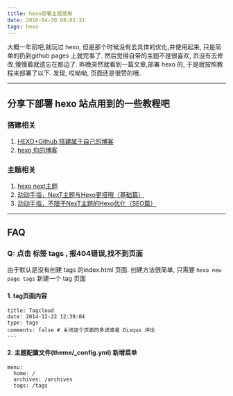 ```yaml
---
title: hexo部署主题使用
date: 2016-04-30 08:03:31
tags: hexo
---
```

大概一年前吧,就玩过 hexo, 但是那个时候没有去具体的优化,并使用起来, 只是简单的扔到github pages 上就完事了. 然后觉得自带的主题不是很喜欢, 页没有去修改,慢慢着就遗忘在那边了.
昨晚突然就看到一篇文章,部署 hexo 的, 于是就按照教程来部署了以下. 发现, 哎呦呦, 页面还是很赞的哦.
<!--more-->
---
## 分享下部署 hexo 站点用到的一些教程吧
### 搭建相关
1. [HEXO+Github,搭建属于自己的博客](http://www.jianshu.com/p/465830080ea9)
2. [hexo,你的博客](http://ibruce.info/2013/11/22/hexo-your-blog/?utm_source=tuicool)

### 主题相关
1. [hexo next主题](http://theme-next.iissnan.com/getting-started.html#description-setting)
2. [动动手指，NexT主题与Hexo更搭哦（基础篇）](http://www.arao.me/2015/hexo-next-theme-optimize-base/#hexo_NexT主题首页title的优化)
3. [动动手指，不限于NexT主题的Hexo优化（SEO篇）](http://www.arao.me/2015/hexo-next-theme-optimize-seo/)

---

## FAQ

### Q: 点击 标签 tags , 报404错误,找不到页面
由于默认是没有创建 tags 的index.html 页面. 创建方法很简单, 只需要  `hexo new page tags` 新建一个 tag 页面

#### 1. tag页面内容
```
title: Tagcloud
date: 2014-12-22 12:39:04
type: tags
comments: false # 关闭这个页面的多说或者 Disqus 评论
---
```

#### 2. 主题配置文件(theme/_config.yml) 新增菜单
```
menu:
  home: /
  archives: /archives
  tags: /tags
```